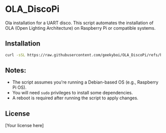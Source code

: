 # OLA_DiscoPi
Ola installation for a UART disco.
This script automates the installation of OLA (Open Lighting Architecture) on Raspberry Pi or compatible systems.

## Installation
```bash
curl -sSL https://raw.githubusercontent.com/geekyboi/OLA_DiscoPi/refs/heads/main/OLA_Install.sh | bash
```

## Notes:
- The script assumes you're running a Debian-based OS (e.g., Raspberry Pi OS).
- You will need `sudo` privileges to install some dependencies.
- A reboot is required after running the script to apply changes.

## License
[Your license here]

